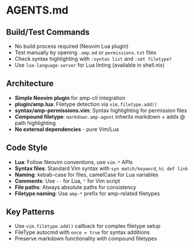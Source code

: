 # AGENTS.md

## Build/Test Commands
- No build process required (Neovim Lua plugin)
- Test manually by opening `.amp.md` or `permissions.txt` files
- Check syntax highlighting with `:syntax list` and `:set filetype?`
- Use `lua-language-server` for Lua linting (available in shell.nix)

## Architecture
- **Simple Neovim plugin** for amp-cli integration
- **plugin/amp.lua**: Filetype detection via `vim.filetype.add()`
- **syntax/amp-permissions.vim**: Syntax highlighting for permission files
- **Compound filetype**: `markdown.amp-agent` inherits markdown + adds @ path highlighting
- **No external dependencies** - pure Vim/Lua

## Code Style
- **Lua**: Follow Neovim conventions, use `vim.*` APIs
- **Syntax files**: Standard Vim syntax with `syn match/keyword`, `hi def link`
- **Naming**: kebab-case for files, camelCase for Lua variables
- **Comments**: Use `--` for Lua, `"` for Vim script
- **File paths**: Always absolute paths for consistency
- **Filetype naming**: Use `amp-*` prefix for amp-related filetypes

## Key Patterns
- Use `vim.filetype.add()` callback for complex filetype setup
- FileType autocmd with `once = true` for syntax additions
- Preserve markdown functionality with compound filetypes
